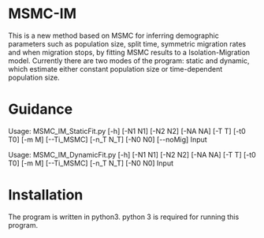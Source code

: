 # MSMC-IM

This is a new method based on MSMC for inferring demographic parameters such as population size, split time, symmetric migration rates and when migration stops, by fitting MSMC results to a Isolation-Migration model. Currently there are two modes of the program: static and dynamic, which estimate either constant population size or time-dependent population size. 
# Guidance
Usage: MSMC_IM_StaticFit.py [-h] [-N1 N1] [-N2 N2] [-NA NA] [-T T] [-t0 T0]
                            [-m M] [--Ti_MSMC] [-n_T N_T] [-N0 N0] [--noMig]
                            Input

Usage: MSMC_IM_DynamicFit.py [-h] [-N1 N1] [-N2 N2] [-NA NA] [-T T] [-t0 T0]
                             [-m M] [--Ti_MSMC] [-n_T N_T] [-N0 N0]
                             Input
# Installation
The program is written in python3. python 3 is required for running this program. 

